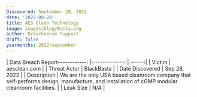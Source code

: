 ```yaml
---
Discovered: September 28, 2022
date: '2022-09-28'
title: AES Clean Technology
image: images/blog/Basta.png
author: Breachsense Support
draft: false
yearmonths: 2022/september
---
```


| Data Breach Report------------:     |:-------------:    | :-----:|
| Victim      | aesclean.com      | 
| Threat Actor      | BlackBasta      | 
| Date Discovered      | Sep 28, 2022      | 
| Description      | We are the only USA based cleanroom company that self-performs design, manufacture, and installation of cGMP modular cleanroom facilities.       | 
| Leak Size      | N/A      | 

